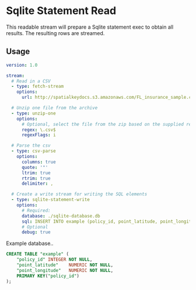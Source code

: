 # Sqlite Statement Read

This readable stream will prepare a Sqlite statement exec to obtain all results. The resulting rows are streamed.

## Usage

```yaml
version: 1.0

stream:
  # Read in a CSV
  - type: fetch-stream
    options:
      url: http://spatialkeydocs.s3.amazonaws.com/FL_insurance_sample.csv.zip

  # Unzip one file from the archive
  - type: unzip-one
    options:
      # Optional, select the file from the zip based on the supplied regex
      regex: \.csv$
      regexFlags: i

  # Parse the csv
  - type: csv-parse
    options:
      columns: true
      quote: '"'
      ltrim: true
      rtrim: true
      delimiter: ,

  # Create a write stream for writing the SQL elements
  - type: sqlite-statement-write
    options:
      # Required:
      database: ./sqlite-database.db
      sql: INSERT INTO example (policy_id, point_latitude, point_longitude) VALUES (@policyID, @point_latitude, @point_longitude)
      # Optional
      debug: true
```

Example database..

```sql
CREATE TABLE "example" (
	"policy_id"	INTEGER NOT NULL,
	"point_latitude"	NUMERIC NOT NULL,
	"point_longitude"	NUMERIC NOT NULL,
	PRIMARY KEY("policy_id")
);
```
